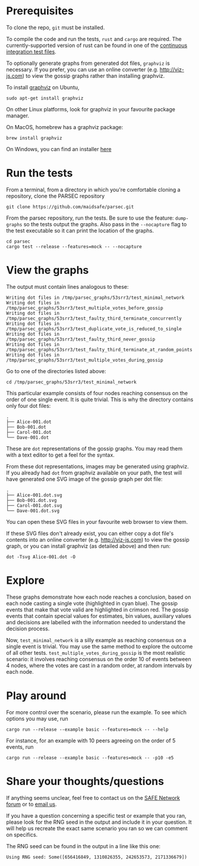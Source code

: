 # Prerequisites
To clone the repo, `git` must be installed.

To compile the code and run the tests, `rust` and `cargo` are required. The currently-supported version of rust can be found in one of the [continuous integration test files](appveyor.yml#L5).

To optionally generate graphs from generated dot files, `graphviz` is necessary. If you prefer, you can use an online converter (e.g. http://viz-js.com) to view the gossip graphs rather than installing graphviz.

To install [graphviz](https://graphviz.gitlab.io/download/) on Ubuntu,
```
sudo apt-get install graphviz
```
On other Linux platforms, look for graphviz in your favourite package manager.

On MacOS, homebrew has a graphviz package:
```
brew install graphviz
```

On Windows, you can find an installer [here](https://graphviz.gitlab.io/_pages/Download/Download_windows.html)

# Run the tests

From a terminal, from a directory in which you're comfortable cloning a repository, clone the PARSEC repository

```
git clone https://github.com/maidsafe/parsec.git
```

From the parsec repository, run the tests. Be sure to use the feature: `dump-graphs` so the tests output the graphs. Also pass in the `--nocapture` flag to the test executable so it can print the location of the graphs.

```
cd parsec
cargo test --release --features=mock -- --nocapture
```

# View the graphs

The output must contain lines analogous to these:

```
Writing dot files in /tmp/parsec_graphs/53srr3/test_minimal_network
Writing dot files in /tmp/parsec_graphs/53srr3/test_multiple_votes_before_gossip
Writing dot files in /tmp/parsec_graphs/53srr3/test_faulty_third_terminate_concurrently
Writing dot files in /tmp/parsec_graphs/53srr3/test_duplicate_vote_is_reduced_to_single
Writing dot files in /tmp/parsec_graphs/53srr3/test_faulty_third_never_gossip
Writing dot files in /tmp/parsec_graphs/53srr3/test_faulty_third_terminate_at_random_points
Writing dot files in /tmp/parsec_graphs/53srr3/test_multiple_votes_during_gossip
```

Go to one of the directories listed above:
```
cd /tmp/parsec_graphs/53srr3/test_minimal_network
```

This particular example consists of four nodes reaching consensus on the order of one single event. It is quite trivial. This is why the directory contains only four dot files:
```
.
├── Alice-001.dot
├── Bob-001.dot
├── Carol-001.dot
└── Dave-001.dot
```

These are `dot` representations of the gossip graphs. You may read them with a text editor to get a feel for the syntax.

From these dot representations, images may be generated using graphviz. If you already had `dot` from graphviz available on your path, the test will have generated one SVG image of the gossip graph per dot file:
```
.
├── Alice-001.dot.svg
├── Bob-001.dot.svg
├── Carol-001.dot.svg
└── Dave-001.dot.svg
```

You can open these SVG files in your favourite web browser to view them.

If these SVG files don't already exist, you can either copy a dot file's contents into an online converter (e.g. http://viz-js.com) to view the gossip graph, or you can install graphviz (as detailed above) and then run:
```
dot -Tsvg Alice-001.dot -O
```

# Explore

These graphs demonstrate how each node reaches a conclusion, based on each node casting a single vote (highlighted in cyan blue). The gossip events that make that vote valid are highlighted in crimson red. The gossip events that contain special values for estimates, bin values, auxiliary values and decisions are labelled with the information needed to understand the decision process.

Now, `test_minimal_network` is a silly example as reaching consensus on a single event is trivial. You may use the same method to explore the outcome of all other tests. `test_multiple_votes_during_gossip` is the most realistic scenario: it involves reaching consensus on the order 10 of events between 4 nodes, where the votes are cast in a random order, at random intervals by each node.

# Play around

For more control over the scenario, please run the example. To see which options you may use, run
```
cargo run --release --example basic --features=mock -- --help
```

For instance, for an example with 10 peers agreeing on the order of 5 events, run
```
cargo run --release --example basic --features=mock -- -p10 -e5
```

# Share your thoughts/questions

If anything seems unclear, feel free to contact us on the [SAFE Network forum](https://safenetforum.org/) or to [email us](mailto:outreach@maidsafe.net).

If you have a question concerning a specific test or example that you ran, please look for the RNG seed in the output and include it in your question. It will help us recreate the exact same scenario you ran so we can comment on specifics.

The RNG seed can be found in the output in a line like this one:
```
Using RNG seed: Some([656416849, 1310826355, 242653573, 2171336679])
```
